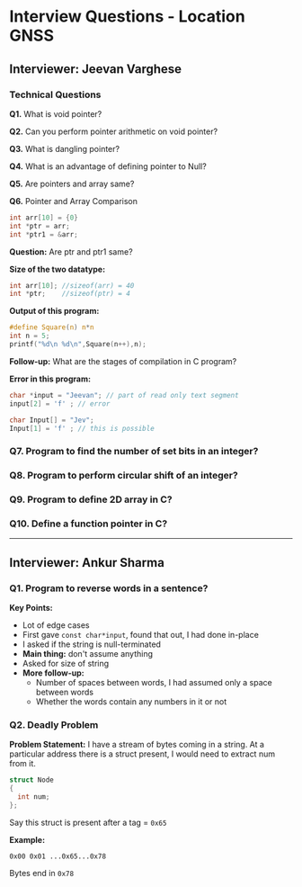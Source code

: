 # Interview Questions - Location GNSS

## Interviewer: Jeevan Varghese

### Technical Questions
**Q1.** What is void pointer?

**Q2.** Can you perform pointer arithmetic on void pointer?

**Q3.** What is dangling pointer?

**Q4.** What is an advantage of defining pointer to Null?

**Q5.** Are pointers and array same?

**Q6.** Pointer and Array Comparison

```c
int arr[10] = {0}
int *ptr = arr;
int *ptr1 = &arr;
```

**Question:** Are ptr and ptr1 same?

**Size of the two datatype:**
```c
int arr[10]; //sizeof(arr) = 40
int *ptr;    //sizeof(ptr) = 4 
```

**Output of this program:**
```c
#define Square(n) n*n
int n = 5;
printf("%d\n %d\n",Square(n++),n);
```

**Follow-up:** What are the stages of compilation in C program?

**Error in this program:**
```c
char *input = "Jeevan"; // part of read only text segment
input[2] = 'f' ; // error 

char Input[] = "Jev";
Input[1] = 'f' ; // this is possible
```

### Q7. Program to find the number of set bits in an integer?

### Q8. Program to perform circular shift of an integer?

### Q9. Program to define 2D array in C?

### Q10. Define a function pointer in C?

---

## Interviewer: Ankur Sharma

### Q1. Program to reverse words in a sentence?

**Key Points:**
- Lot of edge cases
- First gave `const char*input`, found that out, I had done in-place
- I asked if the string is null-terminated
- **Main thing:** don't assume anything
- Asked for size of string
- **More follow-up:**
  - Number of spaces between words, I had assumed only a space between words
  - Whether the words contain any numbers in it or not

### Q2. Deadly Problem

**Problem Statement:**
I have a stream of bytes coming in a string.
At a particular address there is a struct present, I would need to extract num from it.

```c
struct Node
{
  int num;
};
```

Say this struct is present after a tag = `0x65`

**Example:**
```
0x00 0x01 ...0x65...0x78
```
Bytes end in `0x78`

